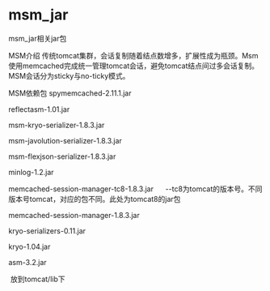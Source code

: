# msm_jar
msm_jar相关jar包

MSM介绍
传统tomcat集群，会话复制随着结点数增多，扩展性成为瓶颈。Msm使用memcached完成统一管理tomcat会话，避免tomcat结点间过多会话复制。MSM会话分为sticky与no-ticky模式。

MSM依赖包
spymemcached-2.11.1.jar

reflectasm-1.01.jar

msm-kryo-serializer-1.8.3.jar

msm-javolution-serializer-1.8.3.jar

msm-flexjson-serializer-1.8.3.jar

minlog-1.2.jar

memcached-session-manager-tc8-1.8.3.jar      --tc8为tomcat的版本号。不同版本号tomcat，对应的包不同。此处为tomcat8的jar包

memcached-session-manager-1.8.3.jar

kryo-serializers-0.11.jar

kryo-1.04.jar

asm-3.2.jar

 放到tomcat/lib下
